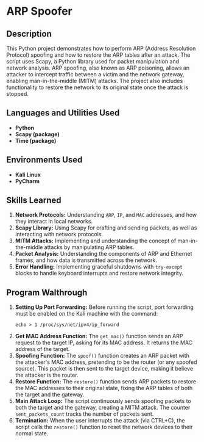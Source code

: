 # ARP Spoofer

<h2>Description</h2>
This Python project demonstrates how to perform ARP (Address Resolution Protocol) spoofing and how to restore the ARP tables after an attack. The script uses Scapy, a Python library used for packet manipulation and network analysis. ARP spoofing, also known as ARP poisoning, allows an attacker to intercept traffic between a victim and the network gateway, enabling man-in-the-middle (MITM) attacks. The project also includes functionality to restore the network to its original state once the attack is stopped.
<br />


<h2>Languages and Utilities Used</h2>

- <b>Python</b>
- <b>Scapy (package)</b> 
- <b>Time (package)</b>

<h2>Environments Used </h2>

- <b>Kali Linux</b> 
- <b>PyCharm</b>

<h2>Skills Learned</h2>

<ol>
        <li><b>Network Protocols:</b> Understanding <code>ARP</code>, <code>IP</code>, and <code>MAC</code> addresses, and how they interact in local networks.</li>
        <li><b>Scapy Library:</b> Using Scapy for crafting and sending packets, as well as interacting with network protocols.</li>
        <li><b>MITM Attacks:</b> Implementing and understanding the concept of man-in-the-middle attacks by manipulating ARP tables.</li>
        <li><b>Packet Analysis:</b> Understanding the components of ARP and Ethernet frames, and how data is transmitted across the network.</li>
        <li><b>Error Handling:</b> Implementing graceful shutdowns with <code>try-except</code> blocks to handle keyboard interrupts and restore network integrity.</li>
    </ol>

<h2>Program Walthrough</h2>

<ol>
        <li><b>Setting Up Port Forwarding:</b> Before running the script, port forwarding must be enabled on the Kali machine with the command:
            <pre><code>echo > 1 /proc/sys/net/ipv4/ip_forward</code></pre>
        </li>
        <li><b>Get MAC Address Function:</b> The <code>get_mac()</code> function sends an ARP request to the target IP, asking for its MAC address. It returns the MAC address of the target.</li>
        <li><b>Spoofing Function:</b> The <code>spoof()</code> function creates an ARP packet with the attacker's MAC address, pretending to be the router (or any spoofed source). This packet is then sent to the target device, making it believe the attacker is the router.</li>
        <li><b>Restore Function:</b> The <code>restore()</code> function sends ARP packets to restore the MAC addresses to their original state, fixing the ARP tables of both the target and the gateway.</li>
        <li><b>Main Attack Loop:</b> The script continuously sends spoofing packets to both the target and the gateway, creating a MITM attack. The counter <code>sent_packets_count</code> tracks the number of packets sent.</li>
        <li><b>Termination:</b> When the user interrupts the attack (via CTRL+C), the script calls the <code>restore()</code> function to reset the network devices to their normal state.</li>
    </ol>

</br>


<!--
 ```diff
- text in red
+ text in green
! text in orange
# text in gray
@@ text in purple (and bold)@@
```
--!>
